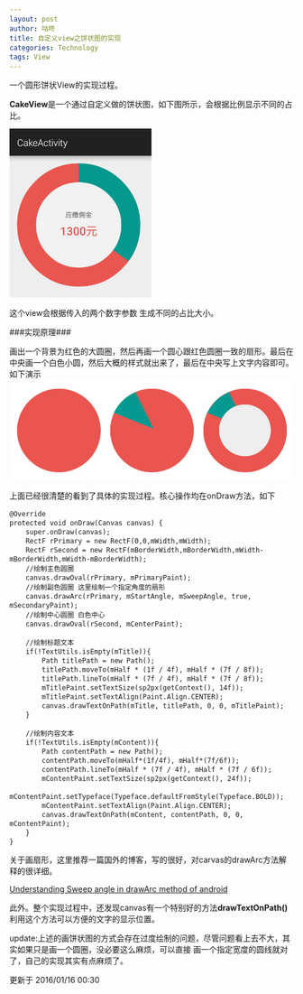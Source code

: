 ```yaml
---
layout: post
author: 咕咚
title: 自定义view之饼状图的实现
categories: Technology
tags: View
---
```

一个圆形饼状View的实现过程。

**CakeView**是一个通过自定义做的饼状图，如下图所示，会根据比例显示不同的占比。

<img src="/assets/cakeview_v2.png"  alt="CakeView原理图" title="CakeView原理图"  style="width: 50%;margin: auto;">

这个view会根据传入的两个数字参数 生成不同的占比大小。

###实现原理###

画出一个背景为红色的大圆圈，然后再画一个圆心跟红色圆圈一致的扇形。最后在中央画一个白色小圆，然后大概的样式就出来了，最后在中央写上文字内容即可。如下演示
![CakeView原理图](/assets/cakeview_principle_v2.png "CakeView原理图")

上面已经很清楚的看到了具体的实现过程。核心操作均在onDraw方法，如下
	
	@Override
    protected void onDraw(Canvas canvas) {
        super.onDraw(canvas);
        RectF rPrimary = new RectF(0,0,mWidth,mWidth);
        RectF rSecond = new RectF(mBorderWidth,mBorderWidth,mWidth-mBorderWidth,mWidth-mBorderWidth);
        //绘制主色圆圈
        canvas.drawOval(rPrimary, mPrimaryPaint);
        //绘制副色圆圈 这里绘制一个指定角度的扇形
        canvas.drawArc(rPrimary, mStartAngle, mSweepAngle, true, mSecondaryPaint);
        //绘制中心圆圈 白色中心
        canvas.drawOval(rSecond, mCenterPaint);

        //绘制标题文本
        if(!TextUtils.isEmpty(mTitle)){
            Path titlePath = new Path();
            titlePath.moveTo(mHalf * (1f / 4f), mHalf * (7f / 8f));
            titlePath.lineTo(mHalf * (7f / 4f), mHalf * (7f / 8f));
            mTitlePaint.setTextSize(sp2px(getContext(), 14f));
            mTitlePaint.setTextAlign(Paint.Align.CENTER);
            canvas.drawTextOnPath(mTitle, titlePath, 0, 0, mTitlePaint);
        }

        //绘制内容文本
        if(!TextUtils.isEmpty(mContent)){
            Path contentPath = new Path();
            contentPath.moveTo(mHalf*(1f/4f), mHalf*(7f/6f));
            contentPath.lineTo(mHalf * (7f / 4f), mHalf * (7f / 6f));
            mContentPaint.setTextSize(sp2px(getContext(), 24f));
            mContentPaint.setTypeface(Typeface.defaultFromStyle(Typeface.BOLD));
            mContentPaint.setTextAlign(Paint.Align.CENTER);
            canvas.drawTextOnPath(mContent, contentPath, 0, 0, mContentPaint);
        }
    }


关于画扇形，这里推荐一篇国外的博客，写的很好，对carvas的drawArc方法解释的很详细。

[Understanding Sweep angle in drawArc method of android](http://www.cumulations.com/blogs/5/Understanding-Sweep-angle-in-drawArc-method-of-android "Title") 

此外。整个实现过程中，还发现canvas有一个特别好的方法**drawTextOnPath()** 
利用这个方法可以方便的文字的显示位置。

update:上述的画饼状图的方式会存在过度绘制的问题，尽管问题看上去不大，其实如果只是画一个圆圈，没必要这么麻烦，可以直接
画一个指定宽度的圆线就对了，自己的实现其实有点麻烦了。

更新于 2016/01/16 00:30

